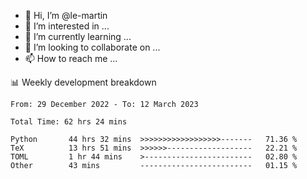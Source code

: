 - 👋 Hi, I’m @le-martin
- 👀 I’m interested in ...
- 🌱 I’m currently learning ...
- 💞️ I’m looking to collaborate on ...
- 📫 How to reach me ...

<!---
Tutorial for using WakaTime stats in GitHub profile: https://github.com/athul/waka-readme
-->

📊 Weekly development breakdown
<!--START_SECTION:waka-->

```text
From: 29 December 2022 - To: 12 March 2023

Total Time: 62 hrs 24 mins

Python       44 hrs 32 mins  >>>>>>>>>>>>>>>>>>-------   71.36 %
TeX          13 hrs 51 mins  >>>>>>-------------------   22.21 %
TOML         1 hr 44 mins    >------------------------   02.80 %
Other        43 mins         -------------------------   01.15 %
```

<!--END_SECTION:waka-->

<!---
le-martin/le-martin is a ✨ special ✨ repository because its `README.md` (this file) appears on your GitHub profile.
You can click the Preview link to take a look at your changes.
--->
